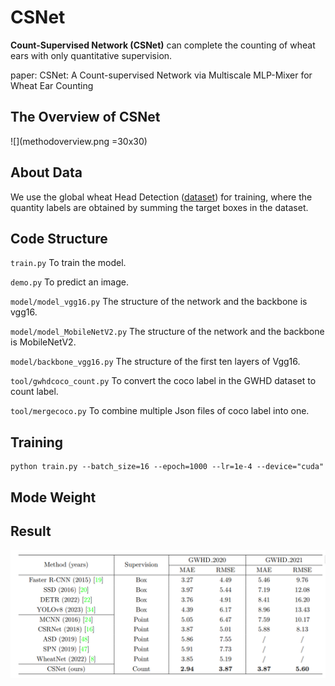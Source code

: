 # CSNet

**Count-Supervised Network (CSNet)**  can complete the counting of wheat ears with only quantitative supervision.

paper: CSNet: A Count-supervised Network via Multiscale MLP-Mixer for Wheat Ear Counting

## The Overview of CSNet
![](methodoverview.png =30x30)


## About Data
We use the global wheat Head Detection ([dataset](http://www.global-wheat.com/gwhd.html)) for training, where the quantity labels are obtained by summing the target boxes in the dataset.

## Code Structure
`train.py` To train the model. 

`demo.py` To predict an image. 

`model/model_vgg16.py` The structure of the network and the backbone is vgg16. 

`model/model_MobileNetV2.py` The structure of the network and the backbone is MobileNetV2. 

`model/backbone_vgg16.py` The structure of the first ten layers of Vgg16. 

`tool/gwhdcoco_count.py`  To convert the coco label in the GWHD dataset to count label.

`tool/mergecoco.py`  To combine multiple Json files of coco label into one.

## Training
```shell
python train.py --batch_size=16 --epoch=1000 --lr=1e-4 --device="cuda" 
```

## Mode Weight


## Result
![](result.png)

